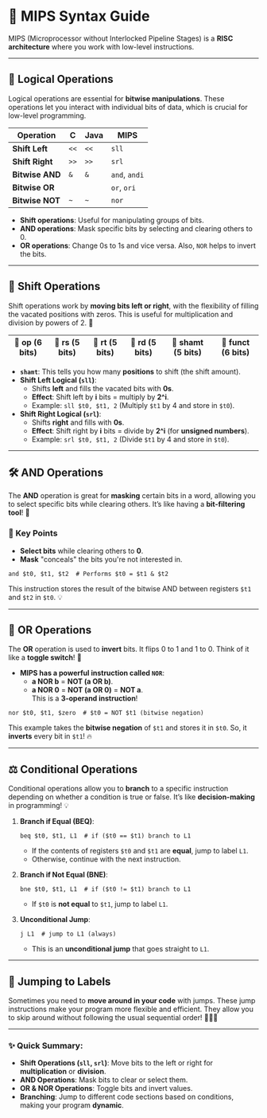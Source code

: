 # 🌟 **MIPS Syntax Guide**

MIPS (Microprocessor without Interlocked Pipeline Stages) is a **RISC architecture** where you work with low-level instructions.

---

## 🔲 **Logical Operations**

Logical operations are essential for **bitwise manipulations**. These operations let you interact with individual bits of data, which is crucial for low-level programming.

| **Operation**   | **C** | **Java** | **MIPS**      |
| --------------- | ----- | -------- | ------------- |
| **Shift Left**  | `<<`  | `<<`     | `sll`         |
| **Shift Right** | `>>`  | `>>`     | `srl`         |
| **Bitwise AND** | `&`   | `&`      | `and`, `andi` |
| **Bitwise OR**  |       |          | `or`, `ori`   |
| **Bitwise NOT** | `~`   | `~`      | `nor`         |

- **Shift operations**: Useful for manipulating groups of bits.
- **AND operations**: Mask specific bits by selecting and clearing others to 0.
- **OR operations**: Change 0s to 1s and vice versa. Also, `NOR` helps to invert the bits.

---

## 🔁 **Shift Operations**

Shift operations work by **moving bits left or right**, with the flexibility of filling the vacated positions with zeros. This is useful for multiplication and division by powers of 2. 🚀

| 🔢 **op** (6 bits) | 🔢 **rs** (5 bits) | 🔢 **rt** (5 bits) | 🔢 **rd** (5 bits) | 🔢 **shamt** (5 bits) | 🔢 **funct** (6 bits) |
| ------------------ | ------------------ | ------------------ | ------------------ | --------------------- | --------------------- |

- **`shamt`**: This tells you how many **positions** to shift (the shift amount).
- **Shift Left Logical (`sll`)**:
  - Shifts **left** and fills the vacated bits with **0s**.
  - **Effect**: Shift left by **i** bits = multiply by **2^i**.
  - Example: `sll $t0, $t1, 2` (Multiply `$t1` by 4 and store in `$t0`).
- **Shift Right Logical (`srl`)**:
  - Shifts **right** and fills with **0s**.
  - **Effect**: Shift right by **i** bits = divide by **2^i** (for **unsigned numbers**).
  - Example: `srl $t0, $t1, 2` (Divide `$t1` by 4 and store in `$t0`).

---

## 🛠️ **AND Operations**

The **AND** operation is great for **masking** certain bits in a word, allowing you to select specific bits while clearing others. It’s like having a **bit-filtering tool**! 🧰

### 🔑 Key Points

- **Select bits** while clearing others to **0**.
- **Mask** "conceals" the bits you're not interested in.

```assembly
and $t0, $t1, $t2  # Performs $t0 = $t1 & $t2
```

This instruction stores the result of the bitwise AND between registers `$t1` and `$t2` in `$t0`. 💡

---

## 🔄 **OR Operations**

The **OR** operation is used to **invert** bits. It flips 0 to 1 and 1 to 0. Think of it like a **toggle switch**! 🔄

- **MIPS has a powerful instruction called `NOR`**:
  - **a NOR b** = **NOT (a OR b)**.
  - **a NOR 0** = **NOT (a OR 0)** = **NOT a**.  
    This is a **3-operand instruction**!

```assembly
nor $t0, $t1, $zero  # $t0 = NOT $t1 (bitwise negation)
```

This example takes the **bitwise negation** of `$t1` and stores it in `$t0`. So, it **inverts** every bit in `$t1`! 🔥

---

## ⚖️ **Conditional Operations**

Conditional operations allow you to **branch** to a specific instruction depending on whether a condition is true or false. It’s like **decision-making** in programming! 💡

1. **Branch if Equal (BEQ)**:

   ```assembly
   beq $t0, $t1, L1  # if ($t0 == $t1) branch to L1
   ```

   - If the contents of registers `$t0` and `$t1` are **equal**, jump to label `L1`.
   - Otherwise, continue with the next instruction.

2. **Branch if Not Equal (BNE)**:

   ```assembly
   bne $t0, $t1, L1  # if ($t0 != $t1) branch to L1
   ```

   - If `$t0` is **not equal** to `$t1`, jump to label `L1`.

3. **Unconditional Jump**:

   ```assembly
   j L1  # jump to L1 (always)
   ```

   - This is an **unconditional jump** that goes straight to `L1`.

---

## 🏃 **Jumping to Labels**

Sometimes you need to **move around in your code** with jumps. These jump instructions make your program more flexible and efficient. They allow you to skip around without following the usual sequential order! 🏃‍♂️💨

---

### ✨ **Quick Summary:**

- **Shift Operations (`sll`, `srl`)**: Move bits to the left or right for **multiplication** or **division**.
- **AND Operations**: Mask bits to clear or select them.
- **OR & NOR Operations**: Toggle bits and invert values.
- **Branching**: Jump to different code sections based on conditions, making your program **dynamic**.
